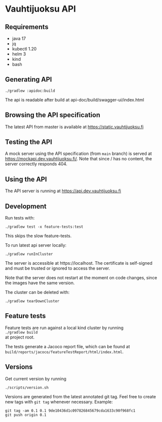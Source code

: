 # Vauhtijuoksu API

## Requirements
* java 17
* jq
* kubectl 1.20
* helm 3
* kind
* bash

## Generating API
```shell
./gradlew :apidoc:build
```
The api is readable after build at api-doc/build/swagger-ui/index.html

## Browsing the API specification
The latest API from master is available at https://static.vauhtijuoksu.fi

## Testing the API
A mock server using the API specification (from `main` branch) is served at https://mockapi.dev.vauhtijuoksu.fi/.
Note that since / has no content, the server correctly responds 404.

## Using the API
The API server is running at https://api.dev.vauhtijuoksu.fi

## Development
Run tests with:
```shell
./gradlew test -x feature-tests:test
```
This skips the slow feature-tests. 

To run latest api server locally:
```shell
./gradlew runInCluster
```
The server is accessible at https://localhost. The certificate is self-signed and must be trusted or ignored 
to access the server.

Note that the server does not restart at the moment on code changes, since the images have the same version.

The cluster can be deleted with:
```shell
./gradlew tearDownCluster
```

## Feature tests

Feature tests are run against a local kind cluster by running \
`./gradlew build` \
at project root.

The tests generate a Jacoco report file, which can be found at
`build/reports/jacoco/featureTestReport/html/index.html`.

## Versions
Get current version by running
```shell
./scripts/version.sh
```

Versions are generated from the latest annotated git tag.
Feel free to create new tags with `git tag` whenever necessary.
Example:
```shell
git tag -am 0.1 0.1 9de10436d1c097826845679cda1633c90f968fc1
git push origin 0.1
```
